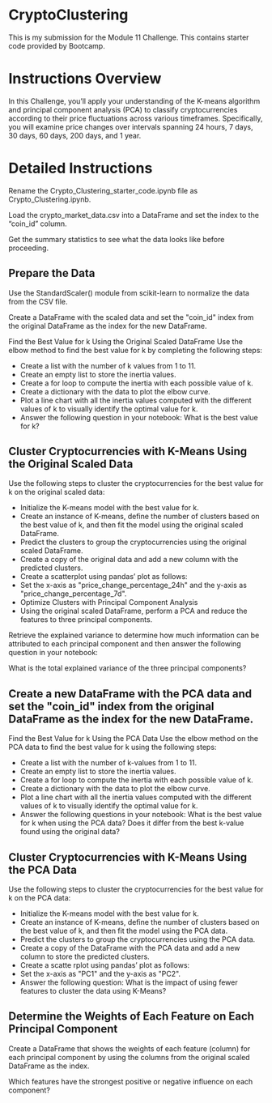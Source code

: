 # CryptoClustering

This is my submission for the Module 11 Challenge. This contains starter code provided by Bootcamp.

# Instructions Overview

In this Challenge, you’ll apply your understanding of the K-means algorithm and principal component analysis (PCA) to classify cryptocurrencies according to their price fluctuations across various timeframes. Specifically, you will examine price changes over intervals spanning 24 hours, 7 days, 30 days, 60 days, 200 days, and 1 year.

# Detailed Instructions

Rename the Crypto_Clustering_starter_code.ipynb file as Crypto_Clustering.ipynb.

Load the crypto_market_data.csv into a DataFrame and set the index to the “coin_id” column.

Get the summary statistics to see what the data looks like before proceeding.

## Prepare the Data
Use the StandardScaler() module from scikit-learn to normalize the data from the CSV file.

Create a DataFrame with the scaled data and set the "coin_id" index from the original DataFrame as the index for the new DataFrame.

Find the Best Value for k Using the Original Scaled DataFrame
Use the elbow method to find the best value for k by completing the following steps:

- Create a list with the number of k values from 1 to 11.
- Create an empty list to store the inertia values.
- Create a for loop to compute the inertia with each possible value of k.
- Create a dictionary with the data to plot the elbow curve.
- Plot a line chart with all the inertia values computed with the different values of k to visually identify the optimal value for k.
- Answer the following question in your notebook: 
 What is the best value for k?

## Cluster Cryptocurrencies with K-Means Using the Original Scaled Data

Use the following steps to cluster the cryptocurrencies for the best value for k on the original scaled data:

- Initialize the K-means model with the best value for k.
- Create an instance of K-means, define the number of clusters based on the best value of k, and then fit the model using the original scaled DataFrame.
- Predict the clusters to group the cryptocurrencies using the original scaled DataFrame.
- Create a copy of the original data and add a new column with the predicted clusters.
- Create a scatterplot using pandas’ plot as follows:
- Set the x-axis as "price_change_percentage_24h" and the y-axis as "price_change_percentage_7d".
- Optimize Clusters with Principal Component Analysis
- Using the original scaled DataFrame, perform a PCA and reduce the features to three principal components.

Retrieve the explained variance to determine how much information can be attributed to each principal component and then answer the following question in your notebook:

What is the total explained variance of the three principal components?

## Create a new DataFrame with the PCA data and set the "coin_id" index from the original DataFrame as the index for the new DataFrame.

Find the Best Value for k Using the PCA Data
Use the elbow method on the PCA data to find the best value for k using the following steps:

- Create a list with the number of k-values from 1 to 11.
- Create an empty list to store the inertia values.
- Create a for loop to compute the inertia with each possible value of k.
- Create a dictionary with the data to plot the elbow curve.
- Plot a line chart with all the inertia values computed with the different values of k to visually identify the optimal value for k.
- Answer the following questions in your notebook:
What is the best value for k when using the PCA data?
Does it differ from the best k-value found using the original data?

## Cluster Cryptocurrencies with K-Means Using the PCA Data
Use the following steps to cluster the cryptocurrencies for the best value for k on the PCA data:

- Initialize the K-means model with the best value for k.
- Create an instance of K-means, define the number of clusters based on the best value of k, and then fit the model using the PCA data.
- Predict the clusters to group the cryptocurrencies using the PCA data.
- Create a copy of the DataFrame with the PCA data and add a new column to store the predicted clusters.
- Create a scatte rplot using pandas’ plot as follows:
- Set the x-axis as "PC1" and the y-axis as "PC2".
- Answer the following question:
What is the impact of using fewer features to cluster the data using K-Means?

## Determine the Weights of Each Feature on Each Principal Component
Create a DataFrame that shows the weights of each feature (column) for each principal component by using the columns from the original scaled DataFrame as the index.

Which features have the strongest positive or negative influence on each component?